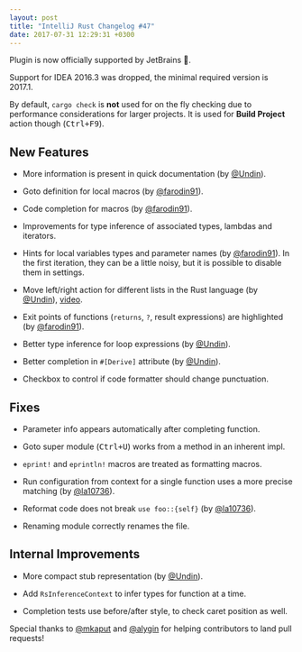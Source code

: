 ```yaml
---
layout: post
title: "IntelliJ Rust Changelog #47"
date: 2017-07-31 12:29:31 +0300
---
```


Plugin is now officially supported by JetBrains 🎉.

Support for IDEA 2016.3 was dropped, the minimal required version is
2017.1.

By default, `cargo check` is **not** used for on the fly checking due
to performance considerations for larger projects. It is used for
**Build Project** action though (<kbd>Ctrl+F9</kbd>).


## New Features

* More information is present in quick documentation (by [@Undin]).

* Goto definition for local macros (by [@farodin91]).

* Code completion for macros (by [@farodin91]).

* Improvements for type inference of associated types, lambdas and
  iterators.

* Hints for local variables types and parameter names (by
  [@farodin91]). In the first iteration, they can be a little noisy,
  but it is possible to disable them in settings.

* Move left/right action for different lists in the Rust language (by
  [@Undin]),
  [video](https://zippy.gfycat.com/CaringMintyBarnswallow.webm).

* Exit points of functions (`returns`, `?`, result expressions) are
  highlighted (by [@farodin91]).

* Better type inference for loop expressions (by [@Undin]).

* Better completion in `#[Derive]` attribute (by [@Undin]).

* Checkbox to control if code formatter should change punctuation.

## Fixes

* Parameter info appears automatically after completing function.

* Goto super module (<kbd>Ctrl+U</kbd>) works from a method in an
  inherent impl.

* `eprint!` and `eprintln!` macros are treated as formatting macros.

* Run configuration from context for a single function uses a more
  precise matching (by [@la10736]).

* Reformat code does not break `use foo::{self}` (by [@la10736]).

* Renaming module correctly renames the file.


## Internal Improvements

* More compact stub representation (by [@Undin]).

* Add `RsInferenceContext` to infer types for function at a time.

* Completion tests use before/after style, to check caret position as
  well.

Special thanks to [@mkaput] and [@alygin] for helping contributors to
land pull requests!


[@Undin]: https://github.com/Undin
[@alygin]: https://github.com/alygin
[@farodin91]: https://github.com/farodin91
[@la10736]: https://github.com/la10736
[@mkaput]: https://github.com/mkaput
